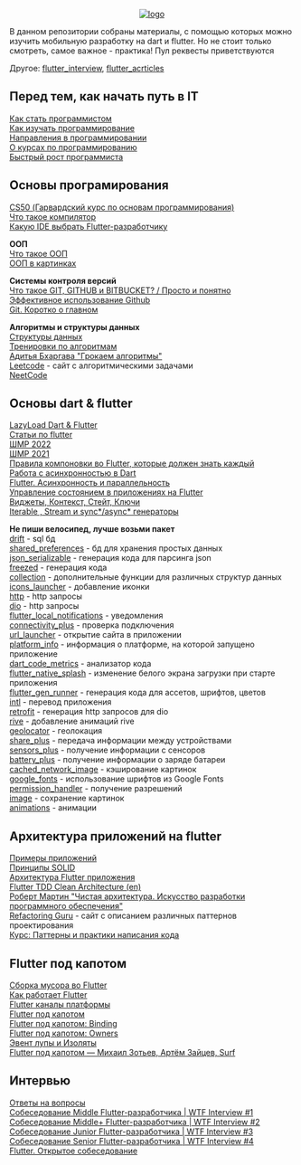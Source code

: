 <p align="center">
  <a href="https://raw.githubusercontent.com/p-zahar/flutter_roadmap">
    <img alt="logo" src="https://raw.githubusercontent.com/p-zahar/flutter_roadmap/main/logo.png">
  </a>
</p>
В данном репозитории собраны материалы, с помощью которых можно изучить мобильную разработку на dart и flutter. Но не стоит только смотреть, самое важное - практика! Пул реквесты приветствуются  

Другое: [flutter_interview](https://github.com/p0dyakov/flutter_interview), [flutter_acrticles](https://github.com/p0dyakov/flutter_acrticles)

## Перед тем, как начать путь в IT
[Как стать программистом](https://www.youtube.com/watch?v=fJ2AxT3qHPE)  
[Как изучать программирование](https://www.youtube.com/watch?v=vNJKhmewonk)  
[Направления в программировании](https://www.youtube.com/watch?v=4XKrlOh3Iek)  
[О курсах по программированию](https://www.youtube.com/watch?v=7Mw0AkD_sgg)  
[Быстрый рост программиста](https://www.youtube.com/watch?v=JtOWQTCs_80)   

## Основы програмирования  
[CS50 (Гарвардский курс по основам программирования)](https://www.youtube.com/watch?v=Sy_wba7l1UU&list=PLawfWYMUziZqyUL5QDLVbe3j5BKWj42E5)  
[Что такое компилятор](https://medium.com/nuances-of-programming/%D1%87%D1%82%D0%BE-%D1%82%D0%B0%D0%BA%D0%BE%D0%B5-%D0%BA%D0%BE%D0%BC%D0%BF%D0%B8%D0%BB%D1%8F%D1%82%D0%BE%D1%80-3bcd06dca522)  
[Какую IDE выбрать Flutter-разработчику](https://academy.mediasoft.team/article/kakuyu-ide-vybrat-android-flutter-i-ios-razrabotchiku/)  

**ООП**  
[Что такое ООП](https://ru.wikipedia.org/wiki/%D0%9E%D0%B1%D1%8A%D0%B5%D0%BA%D1%82%D0%BD%D0%BE-%D0%BE%D1%80%D0%B8%D0%B5%D0%BD%D1%82%D0%B8%D1%80%D0%BE%D0%B2%D0%B0%D0%BD%D0%BD%D0%BE%D0%B5_%D0%BF%D1%80%D0%BE%D0%B3%D1%80%D0%B0%D0%BC%D0%BC%D0%B8%D1%80%D0%BE%D0%B2%D0%B0%D0%BD%D0%B8%D0%B5)  
[ООП в картинках](https://habr.com/ru/post/463125/)  

**Системы контроля версий**  
[Что такое GIT, GITHUB и BITBUCKET? / Просто и понятно](https://www.youtube.com/watch?v=ykyERvz17LE)  
[Эффективное использование Github](https://habr.com/ru/company/2gis/blog/306166/)  
[Git. Коротко о главном](https://habr.com/ru/post/588801/)  

**Алгоритмы и структуры данных**  
[Структуры данных](https://habr.com/ru/post/422259/)  
[Тренировки по алгоритмам](https://www.youtube.com/playlist?list=PL6Wui14DvQPySdPv5NUqV3i8sDbHkCKC5)  
[Адитья Бхаргава "Грокаем алгоритмы"](https://vk.com/doc44301783_448824849?hash=kIzYkhoq6jGrHzZ35vBPqPL7nKZSMqgejURq9aHd9pc&dl=6JcvTX9YucqFm8BufObBvZxWfrCKPN5DQFe0wsd2sQ4)  
[Leetcode](https://leetcode.com/problemset/all/) - сайт с алгоритмическими задачами  
[NeetCode](https://www.youtube.com/@NeetCode)

## Основы dart & flutter
[LazyLoad Dart & Flutter](https://www.youtube.com/c/LearnDartFlutter/videos?view=0&sort=da&flow=grid)  
[Статьи по flutter](https://github.com/p-zahar/flutter_articles)  
[ШМР 2022](https://www.youtube.com/playlist?list=PLQC2_0cDcSKAcQQjPdi77FUF8LYoLZHoO)  
[ШМР 2021](https://www.youtube.com/playlist?list=PLQC2_0cDcSKBB4F8y-V_lB2HiFYSWIgYW)  
[Правила компоновки во Flutter, которые должен знать каждый](https://habr.com/ru/post/500210/)  
[Работа с асинхронностью в Dart](https://habr.com/ru/company/surfstudio/blog/539362/)  
[Flutter. Асинхронность и параллельность](https://habr.com/ru/post/497278/)  
[Управление состоянием в приложениях на Flutter](https://habr.com/ru/post/424765/)   
[Виджеты, Контекст, Стейт, Ключи](https://www.youtube.com/watch?v=9LvO7xkueT4)  
[Iterable , Stream и sync*/async* генераторы](https://www.youtube.com/watch?v=SZGG7uTBXJ4)   

**Не пиши велосипед, лучше возьми пакет**  
[drift](https://pub.dev/packages/drift) - sql бд  
[shared_preferences](https://pub.dev/packages/shared_preferences) - бд для хранения простых данных  
[json_serializable](https://pub.dev/packages/json_serializable) - генерация кода для парсинга json  
[freezed](https://pub.dev/packages/freezed) - генерация кода   
[collection](https://pub.dev/packages/collection) - дополнительные функции для различных структур данных  
[icons_launcher](https://pub.dev/packages/collection) - добавление иконки  
[http](https://pub.dev/packages/http) - http запросы  
[dio](https://pub.dev/packages/dio) - http запросы  
[flutter_local_notifications](https://pub.dev/packages/flutter_local_notifications) - уведомления   
[connectivity_plus](https://pub.dev/packages/connectivity_plus) - проверка подключения    
[url_launcher](https://pub.dev/packages/url_launcher) - открытие сайта в приложении  
[platform_info](https://pub.dev/packages/platform_info) - информация о платформе, на которой запущено приложение  
[dart_code_metrics](https://pub.dev/packages/dart_code_metrics) - анализатор кода  
[flutter_native_splash](https://pub.dev/packages/flutter_native_splash) - изменение белого экрана загрузки при старте приложения  
[flutter_gen_runner](https://pub.dev/packages/flutter_gen_runner) - генерация кода для ассетов, шрифтов, цветов  
[intl](https://pub.dev/packages/intl) - перевод приложения  
[retrofit](https://pub.dev/packages/retrofit) - генерация http запросов для dio  
[rive](https://pub.dev/packages/rive) - добавление анимаций rive  
[geolocator](https://pub.dev/packages/geolocator) - геолокация  
[share_plus](https://pub.dev/packages/share_plus) - передача информации между устройствами  
[sensors_plus](https://pub.dev/packages/sensors_plus) - получение информации с сенсоров  
[battery_plus](https://pub.dev/packages/battery_plus) - получение информации о заряде батареи  
[cached_network_image](https://pub.dev/packages/cached_network_image) - кэширование картинок  
[google_fonts](https://pub.dev/packages/google_fonts) - использование шрифтов из Google Fonts  
[permission_handler](https://pub.dev/packages/permission_handler) - получение разрешений  
[image](https://pub.dev/packages/image) - сохранение картинок  
[animations](https://pub.dev/packages/animations) - анимации  

## Архитектура приложений на flutter
[Примеры приложений](https://github.com/stars/p-zahar/lists/examples)   
[Принципы SOLID](https://habr.com/ru/company/jugru/blog/446562/)   
[Архитектура Flutter приложения](https://www.youtube.com/watch?v=2umUZX4bAt0)  
[Flutter TDD Clean Architecture (en)](https://www.youtube.com/watch?v=KjE2IDphA_U&list=PLB6lc7nQ1n4iYGE_khpXRdJkJEp9WOech)     
[Роберт Мартин "Чистая архитектура. Искусство разработки программного обеспечения"](https://vk.com/doc44301783_469642449?hash=j3vfhnJZJbRyedXjMdahCumjzkehuOpKxjgXlo4Gk2z&dl=NQQZchoaHk7LcHgSaCZNQauNxmgvdlhEUPKeZ18LagP)  
[Refactoring Guru](https://refactoring.guru/ru/) - сайт с описанием различных паттернов проектирования  
[Курс: Паттерны и практики написания кода](https://youtube.com/playlist?list=PLknJ4Vr6efQHD8qkPPosGQjqrZpTa7KQP)  

## Flutter под капотом
[Сборка мусора во Flutter](https://habr.com/ru/company/rshb/blog/668600/)  
[Как работает Flutter](https://habr.com/ru/post/476018/)  
[Flutter каналы платформы](https://habr.com/ru/post/666272/)  
[Flutter под капотом](https://habr.com/ru/company/surfstudio/blog/501862/)  
[Flutter под капотом: Binding](https://habr.com/ru/company/surfstudio/blog/512326/)  
[Flutter под капотом: Owners](https://habr.com/ru/company/surfstudio/blog/533210/)  
[Эвент лупы и Изоляты](https://www.youtube.com/watch?v=kLoYHnh9XS0)    
[Flutter под капотом — Михаил Зотьев, Артём Зайцев, Surf](https://www.youtube.com/watch?v=KdCAzsTXdV8)  

## Интервью 
[Ответы на вопросы](https://github.com/p0dyakov/flutter_interview/blob/main/README.md)  
[Собеседование Middle Flutter-разработчика | WTF Interview #1](https://www.youtube.com/watch?v=Pf6W6cPUsvE)  
[Собеседование Middle+ Flutter-разработчика | WTF Interview #2](https://www.youtube.com/watch?v=nONvezT1oAo)  
[Собеседование Junior Flutter-разработчика | WTF Interview #3](https://www.youtube.com/watch?v=tURNG5WqmWM)  
[Собеседование Senior Flutter-разработчика | WTF Interview #4](https://www.youtube.com/watch?v=0WRWDRH1-XE)  
[Flutter. Открытое собеседование](https://www.youtube.com/watch?v=K8o8RCsj41s)  
